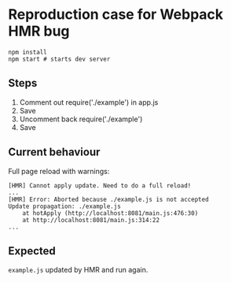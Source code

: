 # Reproduction case for Webpack HMR bug

```
npm install
npm start # starts dev server
```

## Steps

1.  Comment out require('./example') in app.js
2.  Save
3.  Uncomment back require('./example')
4.  Save

## Current behaviour

Full page reload with warnings:

    [HMR] Cannot apply update. Need to do a full reload!
    ...
    [HMR] Error: Aborted because ./example.js is not accepted
    Update propagation: ./example.js
        at hotApply (http://localhost:8081/main.js:476:30)
        at http://localhost:8081/main.js:314:22
    ...

## Expected

`example.js` updated by HMR and run again.
